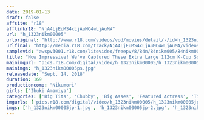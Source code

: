 ```yaml
---
date: 2019-01-13
draft: false
affsite: "r18"
afflinkr18: "NjA4LjEuMS4xLjAuMC4wLjAuMA"
url: "h_1323nikm00005"
urloriginal: "http://www.r18.com/videos/vod/movies/detail/-/id=h_1323nikm00005"
urlfinal: "http://media.r18.com/track/NjA4LjEuMS4xLjAuMC4wLjAuMA/videos/vod/movies/detail/-/id=h_1323nikm00005"
samplevid: "awspv3001.r18.com/litevideo/freepv/8/84n/84nikm005/84nikm005_dmb_w.mp4"
title: "How Impressive! We've Captured These Extra Large 112cm K-Cup Soft Breasts Ibuki Amamiya"
mainimgurl: "pics.r18.com/digital/video/h_1323nikm00005/h_1323nikm00005ps.jpg"
mainimgs: "h_1323nikm00005ps.jpg"
releasedate: "Sept. 14, 2018"
duration: 169
productioncomp: "Nikumori"
girls: ['Ibuki Amamiya']
categories: ['Big Tits', 'Chubby', 'Big Asses', 'Featured Actress', 'Titty Fuck', 'Facial', 'Hi-Def']
imgurls: ['pics.r18.com/digital/video/h_1323nikm00005/h_1323nikm00005jp-1.jpg', 'pics.r18.com/digital/video/h_1323nikm00005/h_1323nikm00005jp-2.jpg', 'pics.r18.com/digital/video/h_1323nikm00005/h_1323nikm00005jp-3.jpg', 'pics.r18.com/digital/video/h_1323nikm00005/h_1323nikm00005jp-4.jpg', 'pics.r18.com/digital/video/h_1323nikm00005/h_1323nikm00005jp-5.jpg', 'pics.r18.com/digital/video/h_1323nikm00005/h_1323nikm00005jp-6.jpg', 'pics.r18.com/digital/video/h_1323nikm00005/h_1323nikm00005jp-7.jpg', 'pics.r18.com/digital/video/h_1323nikm00005/h_1323nikm00005jp-8.jpg', 'pics.r18.com/digital/video/h_1323nikm00005/h_1323nikm00005jp-9.jpg', 'pics.r18.com/digital/video/h_1323nikm00005/h_1323nikm00005jp-10.jpg', 'pics.r18.com/digital/video/h_1323nikm00005/h_1323nikm00005jp-11.jpg', 'pics.r18.com/digital/video/h_1323nikm00005/h_1323nikm00005jp-12.jpg', 'pics.r18.com/digital/video/h_1323nikm00005/h_1323nikm00005jp-13.jpg', 'pics.r18.com/digital/video/h_1323nikm00005/h_1323nikm00005jp-14.jpg', 'pics.r18.com/digital/video/h_1323nikm00005/h_1323nikm00005jp-15.jpg', 'pics.r18.com/digital/video/h_1323nikm00005/h_1323nikm00005jp-16.jpg', 'pics.r18.com/digital/video/h_1323nikm00005/h_1323nikm00005jp-17.jpg', 'pics.r18.com/digital/video/h_1323nikm00005/h_1323nikm00005jp-18.jpg', 'pics.r18.com/digital/video/h_1323nikm00005/h_1323nikm00005jp-19.jpg', 'pics.r18.com/digital/video/h_1323nikm00005/h_1323nikm00005jp-20.jpg']
imgs: ['h_1323nikm00005jp-1.jpg', 'h_1323nikm00005jp-2.jpg', 'h_1323nikm00005jp-3.jpg', 'h_1323nikm00005jp-4.jpg', 'h_1323nikm00005jp-5.jpg', 'h_1323nikm00005jp-6.jpg', 'h_1323nikm00005jp-7.jpg', 'h_1323nikm00005jp-8.jpg', 'h_1323nikm00005jp-9.jpg', 'h_1323nikm00005jp-10.jpg', 'h_1323nikm00005jp-11.jpg', 'h_1323nikm00005jp-12.jpg', 'h_1323nikm00005jp-13.jpg', 'h_1323nikm00005jp-14.jpg', 'h_1323nikm00005jp-15.jpg', 'h_1323nikm00005jp-16.jpg', 'h_1323nikm00005jp-17.jpg', 'h_1323nikm00005jp-18.jpg', 'h_1323nikm00005jp-19.jpg', 'h_1323nikm00005jp-20.jpg']
---
```

